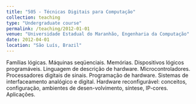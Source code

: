 ```yaml
---
title: "505	- Técnicas Digitais para Computação"
collection: teaching
type: "Undergraduate course"
permalink: /teaching/2012-01-01
venue: "Universidade Estadual do Maranhão, Engenharia da Computação"
date: 2012-04-01
location: "São Luís, Brazil"
---
```


Famílias lógicas. Máquinas seqüenciais. Memórias. Dispositivos lógicos
programáveis. Linguagem de descrição de hardware. Microcontroladores.
Processadores digitais de sinais. Programação de hardware. Sistemas de interfaceamento
analógico e digital. Hardware reconfigurável: conceitos, configuração,
ambientes de desen-volvimento, síntese, IP-cores. Aplicações. 
